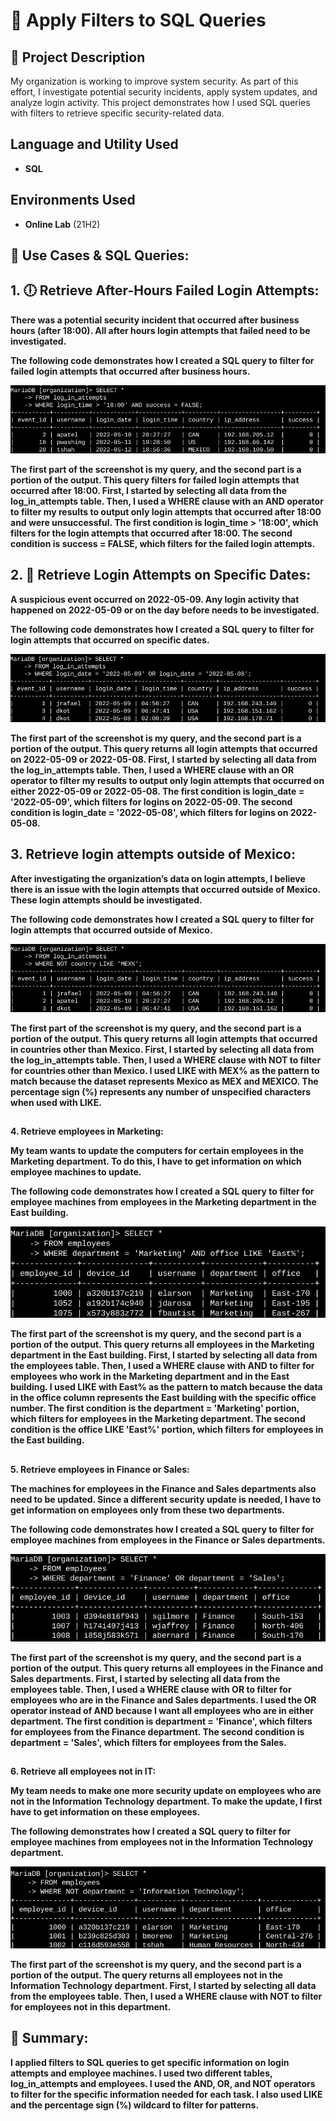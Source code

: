 <h1>🔐 Apply Filters to SQL Queries</h1>


<h2>📘 Project Description</h2>
My organization is working to improve system security. As part of this effort, I investigate potential security incidents, apply system updates, and analyze login activity. This project demonstrates how I used SQL queries with filters to retrieve specific security-related data.
<br />


<h2>Language and Utility Used</h2>

- <b>SQL</b> 
  
<h2>Environments Used </h2>

- <b>Online Lab</b> (21H2)

<h2>🧪 Use Cases & SQL Queries:</h2>

<b>
<h2>1. 🕕 Retrieve After-Hours Failed Login Attempts: <br/></h2>
<b/> <p></p>
<b>There was a potential security incident that occurred after business hours (after 18:00). All after hours login attempts that failed need to be investigated.

The following code demonstrates how I created a SQL query to filter for failed login attempts that occurred after business hours.
</b>

![image alt](https://github.com/KaiFaley/-Apply-Filters-to-SQL-Queries/blob/ad9ac328b6378f1791f22a4249c5570b0fda0574/sqlimage1.png)

<b/> <p></p>
<b>The first part of the screenshot is my query, and the second part is a portion of the output. This query filters for failed login attempts that occurred after 18:00. First, I started by selecting all data from the log_in_attempts table. Then, I used a WHERE clause with an AND operator to filter my results to output only login attempts that occurred after 18:00 and were unsuccessful. The first condition is login_time > '18:00', which filters for the login attempts that occurred after 18:00. The second condition is success = FALSE, which filters for the failed login attempts. 
</b>


<b>
<h2>2. 📅 Retrieve Login Attempts on Specific Dates: <br/></h2>
<b/> <p></p>
<b>A suspicious event occurred on 2022-05-09. Any login activity that happened on 2022-05-09 or on the day before needs to be investigated.

The following code demonstrates how I created a SQL query to filter for login attempts that occurred on specific dates.

</b>

![image alt](https://github.com/KaiFaley/-Apply-Filters-to-SQL-Queries/blob/d202f66407b373dcd961b6a4ee892de8b2f66b3d/sqlimage2.png)

<b/> <p></p>
<b>The first part of the screenshot is my query, and the second part is a portion of the output. This query returns all login attempts that occurred on 2022-05-09 or 2022-05-08. First, I started by selecting all data from the log_in_attempts table. Then, I used a WHERE clause with an OR operator to filter my results to output only login attempts that occurred on either 2022-05-09 or 2022-05-08. The first condition is login_date = '2022-05-09', which filters for logins on 2022-05-09. The second condition is login_date = '2022-05-08', which filters for logins on 2022-05-08.
</b>

<b>
<h2>3. Retrieve login attempts outside of Mexico: <br/></h2>
<b/> <p></p>
<b>After investigating the organization’s data on login attempts, I believe there is an issue with the login attempts that occurred outside of Mexico. These login attempts should be investigated.

The following code demonstrates how I created a SQL query to filter for login attempts that occurred outside of Mexico. 

</b>

![image alt](https://github.com/KaiFaley/-Apply-Filters-to-SQL-Queries/blob/a071646f704bd92cd62e0903b19cd3c62a9b8109/sqlimage3.png)

<b>The first part of the screenshot is my query, and the second part is a portion of the output. This query returns all login attempts that occurred in countries other than Mexico. First, I started by selecting all data from the log_in_attempts table. Then, I used a WHERE clause with NOT to filter for countries other than Mexico. I used LIKE with MEX% as the pattern to match because the dataset represents Mexico as MEX and MEXICO. The percentage sign (%) represents any number of unspecified characters when used with LIKE. 
</b>

<b>
<h2></h2>4. Retrieve employees in Marketing: <br/></h2>
<b/> <p></p>
<b>My team wants to update the computers for certain employees in the Marketing department. To do this, I have to get information on which employee machines to update.

The following code demonstrates how I created a SQL query to filter for employee machines from employees in the Marketing department in the East building.

</b>

![image alt](https://github.com/KaiFaley/-Apply-Filters-to-SQL-Queries/blob/a071646f704bd92cd62e0903b19cd3c62a9b8109/sqlimage4.png)

<b>The first part of the screenshot is my query, and the second part is a portion of the output. This query returns all employees in the Marketing department in the East building. First, I started by selecting all data from the employees table. Then, I used a WHERE clause with AND to filter for employees who work in the Marketing department and in the East building. I used LIKE with East% as the pattern to match because the data in the office column represents the East building with the specific office number. The first condition is the department = 'Marketing' portion, which filters for employees in the Marketing department. The second condition is the office LIKE 'East%' portion, which filters for employees in the East building. 
</b>

<b>
<h2></h2>5. Retrieve employees in Finance or Sales: <br/></h2>
<b/> <p></p>
<b>The machines for employees in the Finance and Sales departments also need to be updated. Since a different security update is needed, I have to get information on employees only from these two departments.

The following code demonstrates how I created a SQL query to filter for employee machines from employees in the Finance or Sales departments.

</b>

![image alt](https://github.com/KaiFaley/-Apply-Filters-to-SQL-Queries/blob/a071646f704bd92cd62e0903b19cd3c62a9b8109/sqlimage5.png)

<b>The first part of the screenshot is my query, and the second part is a portion of the output. This query returns all employees in the Finance and Sales departments. First, I started by selecting all data from the employees table. Then, I used a WHERE clause with OR to filter for employees who are in the Finance and Sales departments. I used the OR operator instead of AND because I want all employees who are in either department. The first condition is department = 'Finance', which filters for employees from the Finance department. The second condition is department = 'Sales', which filters for employees from the Sales. 
</b>

<b>
<h2></h2>6. Retrieve all employees not in IT: <br/></h2>
<b/> <p></p>
<b>My team needs to make one more security update on employees who are not in the Information Technology department. To make the update, I first have to get information on these employees.

The following demonstrates how I created a SQL query to filter for employee machines from employees not in the  Information Technology department.

</b>

![image alt](https://github.com/KaiFaley/-Apply-Filters-to-SQL-Queries/blob/a071646f704bd92cd62e0903b19cd3c62a9b8109/sqlimage6.png)

<b>The first part of the screenshot is my query, and the second part is a portion of the output. The query returns all employees not in the Information Technology department. First, I started by selecting all data from the employees table. Then, I used a WHERE clause with NOT to filter for employees not in this department.
</b>


<h2>🧪 Summary:</h2>
</>
<b>I applied filters to SQL queries to get specific information on login attempts and employee machines. I used two different tables, log_in_attempts and employees. I used the AND, OR, and NOT operators to filter for the specific information needed for each task. I also used LIKE and the percentage sign (%) wildcard to filter for patterns.
</b>

